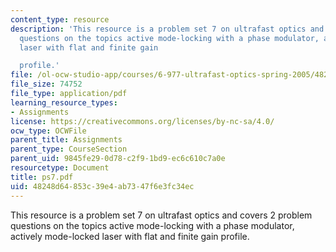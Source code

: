 ```yaml
---
content_type: resource
description: 'This resource is a problem set 7 on ultrafast optics and covers 2 problem
  questions on the topics active mode-locking with a phase modulator, actively mode-locked
  laser with flat and finite gain

  profile.'
file: /ol-ocw-studio-app/courses/6-977-ultrafast-optics-spring-2005/48248d64853c39e4ab7347f6e3fc34ec_ps7.pdf
file_size: 74752
file_type: application/pdf
learning_resource_types:
- Assignments
license: https://creativecommons.org/licenses/by-nc-sa/4.0/
ocw_type: OCWFile
parent_title: Assignments
parent_type: CourseSection
parent_uid: 9845fe29-0d78-c2f9-1bd9-ec6c610c7a0e
resourcetype: Document
title: ps7.pdf
uid: 48248d64-853c-39e4-ab73-47f6e3fc34ec
---
```

This resource is a problem set 7 on ultrafast optics and covers 2 problem questions on the topics active mode-locking with a phase modulator, actively mode-locked laser with flat and finite gain
profile.